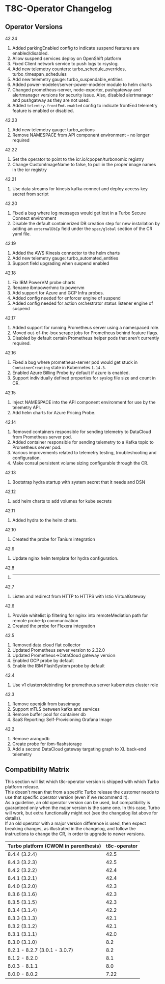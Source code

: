 T8C-Operator Changelog
====================

Operator Versions
---------------------
42.24
1. Added parkingEnabled config to indicate suspend features are enabled/disabled.
2. Allow suspend services deploy on OpenShift platform
3. Fixed Client network service to push logs to rsyslog.
4. Add new telemetry counters: turbo_schedule_overrides, turbo_timespan_schedules
5. Add new telemetry gauge: turbo_suspendable_entities
6. Added power-modeler/server-power-modeler module to helm charts
7. Changed prometheus-server, node-exporter, pushgateway and alertmanager versions for security
   issue. Also, disabled alertmanager and pushgatway as they are not used.
8. Added `telemtry.frontEnd.enabled` config to indicate frontEnd telemetry feature is enabled or disabled.
   
42.23
1. Add new telemetry gauge: turbo_actions
2. Remove NAMESPACE from API component environment - no longer required

42.22
1. Set the operator to point to the icr.io/cpopen/turbonomic registry
2. Change CustomImageName to false, to pull in the proper image names in the icr registry

42.21
1. Use data streams for kinesis kafka connect and deploy access key secret from script

42.20
1. Fixed a bug where log messages would get lost in a Turbo Secure Connect environment
2. Disable the default containerized DB creation step for new installation by adding an `externalDbIp` field under the `spec/global` section of the CR yaml file.

42.19
1. Added the AWS Kinesis connector to the helm charts
2. Add new telemetry gauge: turbo_automated_entities
3. Support field upgrading when suspend enabled

42.18
1. Fix IBM PowerVM probe charts
2. Rename ibmpowerhmc to powervm
3. Add support for Azure and GCP Infra probes.
4. Added config needed for enforcer engine of suspend
5. Added config needed for action orchestrator status listener engine of suspend

42.17
1. Added support for running Prometheus server using a namespaced role.
2. Moved out-of-the-box scrape jobs for Prometheus behind feature flags.
3. Disabled by default certain Prometheus helper pods that aren't currently required.

42.16
1. Fixed a bug where prometheus-server pod would get stuck in `ContainerCreating` state in 
   Kubernetes `1.14.3`.
2. Enabled Azure Billing Probe by default if azure is enabled.
3. Support individually defined properties for syslog file size and count in CR.

42.15
1. Inject NAMESPACE into the API component environment for use by the telemetry API.
2. Add helm charts for Azure Pricing Probe.

42.14
1. Removed containers responsible for sending telemetry to DataCloud from Prometheus server pod.
2. Added container responsible for sending telemetry to a Kafka topic to Prometheus server pod.
3. Various improvements related to telemetry testing, troubleshooting and configuration.
4. Make consul persistent volume sizing configurable through the CR.

42.13
1. Bootstrap hydra startup with system secret that it needs and DSN

42,12
1. add helm charts to add volumes for kube secrets

42.11
1. Added hydra to the helm charts.

42.10
1. Created the probe for Tanium integration

42.9
1. Update nginx helm template for hydra configuration.

42.8
1. ---

42.7
1. Listen and redirect from HTTP to HTTPS with Istio VirtualGateway

42.6
1. Provide whitelist ip filtering for nginx into remoteMediation path for remote probe-tp communication
2. Created the probe for Flexera integration

42.5
1. Removed data cloud flat collector
2. Updated Prometheus server version to 2.32.0
3. Updated Prometheus->DataCloud gateway version
4. Enabled GCP probe by default 
5. Enable the IBM FlashSystem probe by default

42.4
1. Use v1 clusterrolebinding for prometheus server kubernetes cluster role

42.3
1. Remove openjdk from baseimage
2. Support mTLS between kafka and services
3. Remove buffer pool for container db
4. SaaS Reporting: Self-Provisioning Grafana Image

42.2
1. Remove arangodb
2. Create probe for ibm-flashstorage
3. Add a second DataCloud gateway targeting graph to XL back-end telemetry

Compatibility Matrix
--------------------

This section will list which t8c-operator version is shipped with which Turbo platform release.  
This doesn't mean that from a specific Turbo release the customer needs to use that specific 
operator version (even if we recommend it).  
As a guideline, an old operator version can be used, but compatibility is guaranteed only when the 
major version is the same one. In this case, Turbo will work, but extra functionality might not 
(see the changelog list above for details).  
If an old operator with a major version difference is used, then expect breaking changes, as 
illustrated in the changelog, and follow the instructions to change the CR, in order to upgrade 
to newer versions.

| Turbo platform (CWOM in parenthesis) | t8c-operator |
|--------------------------------------|--------------|
| 8.4.4 (3.2.4)                        | 42.5         |
| 8.4.3 (3.2.3)                        | 42.5         |
| 8.4.2 (3.2.2)                        | 42.4         |
| 8.4.1 (3.2.1)                        | 42.4         |
| 8.4.0 (3.2.0)                        | 42.3         |
| 8.3.6 (3.1.6)                        | 42.3         |
| 8.3.5 (3.1.5)                        | 42.3         |
| 8.3.4 (3.1.4)                        | 42.2         |
| 8.3.3 (3.1.3)                        | 42.1         |
| 8.3.2 (3.1.2)                        | 42.1         |
| 8.3.1 (3.1.1)                        | 42.0         |
| 8.3.0 (3.1.0)                        | 8.2          |
| 8.2.1 - 8.2.7 (3.0.1 - 3.0.7)        | 8.2          |
| 8.1.2 - 8.2.0                        | 8.1          |
| 8.0.3 - 8.1.1                        | 8.0          |
| 8.0.0 - 8.0.2                        | 7.22         |
